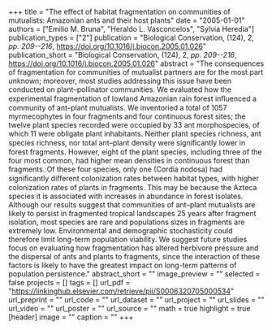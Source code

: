 +++
title = "The effect of habitat fragmentation on communities of mutualists: Amazonian ants and their host plants"
date = "2005-01-01"
authors = ["Emilio M. Bruna", "Heraldo L. Vasconcelos", "Sylvia Heredia"]
publication_types = ["2"]
publication = "Biological Conservation, (124), 2, _pp. 209--216_, https://doi.org/10.1016/j.biocon.2005.01.026"
publication_short = "Biological Conservation, (124), 2, _pp. 209--216_, https://doi.org/10.1016/j.biocon.2005.01.026"
abstract = "The consequences of fragmentation for communities of mutualist partners are for the most part unknown; moreover, most studies addressing this issue have been conducted on plant–pollinator communities. We evaluated how the experimental fragmentation of lowland Amazonian rain forest inﬂuenced a community of ant–plant mutualists. We inventoried a total of 1057 myrmecophytes in four fragments and four continuous forest sites; the twelve plant species recorded were occupied by 33 ant morphospecies, of which 11 were obligate plant inhabitants. Neither plant species richness, ant species richness, nor total ant–plant density were signiﬁcantly lower in forest fragments. However, eight of the plant species, including three of the four most common, had higher mean densities in continuous forest than fragments. Of these four species, only one (Cordia nodosa) had signiﬁcantly diﬀerent colonization rates between habitat types, with higher colonization rates of plants in fragments. This may be because the Azteca species it is associated with increases in abundance in forest isolates. Although our results suggest that communities of ant–plant mutualists are likely to persist in fragmented tropical landscapes 25 years after fragment isolation, most species are rare and populations sizes in fragments are extremely low. Environmental and demographic stochasticity could therefore limit long-term population viability. We suggest future studies focus on evaluating how fragmentation has altered herbivore pressure and the dispersal of ants and plants to fragments, since the interaction of these factors is likely to have the greatest impact on long-term patterns of population persistence."
abstract_short = ""
image_preview = ""
selected = false
projects = []
tags = []
url_pdf = "https://linkinghub.elsevier.com/retrieve/pii/S0006320705000534"
url_preprint = ""
url_code = ""
url_dataset = ""
url_project = ""
url_slides = ""
url_video = ""
url_poster = ""
url_source = ""
math = true
highlight = true
[header]
image = ""
caption = ""
+++
